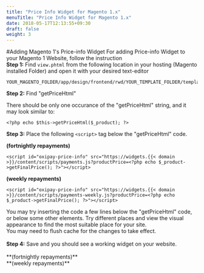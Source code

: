 ```yaml
---
title: "Price Info Widget for Magento 1.x"
menuTitle: "Price Info Widget for Magento 1.x"
date: 2018-05-17T12:13:55+09:30
draft: false
weight: 3
---
```


#Adding Magento 1's Price-info Widget
For adding Price-info Widget to your Magento 1 Website, follow the instruction<br>
<strong>Step 1:</strong> Find ```view.phtml``` from the following location in your hosting (Magento installed Folder) and open it with your desired text-editor<br>
```
YOUR_MAGENTO_FOLDER/app/design/frontend/rwd/YOUR_TEMPLATE_FOLDER/template/catalog/product/view.phtml
```
<strong>Step 2:</strong> Find "getPriceHtml"<br>

There should be only one occurance of the "getPriceHtml" string, and it may look similar to:
```
<?php echo $this->getPriceHtml($_product); ?>
```
<strong>Step 3:</strong> Place the following ```<script>``` tag below the "getPriceHtml" code.<br>

**(fortnightly repayments)**
```
<script id="oxipay-price-info" src="https://widgets.{{< domain >}}/content/scripts/payments.js?productPrice=<?php echo $_product->getFinalPrice(); ?>"></script>
```
**(weekly repayments)**
```
<script id="oxipay-price-info" src="https://widgets.{{< domain >}}/content/scripts/payments-weekly.js?productPrice=<?php echo $_product->getFinalPrice(); ?>"></script>
```
<div class="alert alert-danger">
    You may try inserting the code a few lines below the "getPriceHtml" code, or below some other elements. Try different places and view the visual appearance to find the most suitable place for your site.<br>
    You may need to flush cache for the changes to take effect. 
</div>
<br>
<strong>Step 4:</strong> Save and you should see a working widget on your website.<br><br>
**(fortnightly repayments)**
<script id="oxipay-price-info" src="https://widgets.{{< domain >}}/content/scripts/payments.js?productPrice=100"></script>
<br>
**(weekly repayments)**
<script id="oxipay-price-info" src="https://widgets.{{< domain >}}/content/scripts/payments-weekly.js?productPrice=100"></script>
